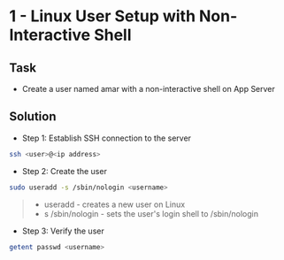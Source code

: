 # 1 - Linux User Setup with Non-Interactive Shell

## Task
- Create a user named amar with a non-interactive shell on App Server

## Solution
- Step 1: Establish SSH connection to the server
```bash
ssh <user>@<ip address>
```

- Step 2: Create the user
```bash
sudo useradd -s /sbin/nologin <username>
``` 
> - useradd - creates a new user on Linux
> - s /sbin/nologin - sets the user's login shell to /sbin/nologin


- Step 3: Verify the user
```bash
getent passwd <username>
```
